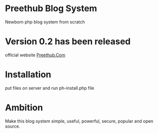 # Preethub Blog System

Newborn php blog system from scratch

# Version  0.2 has been released 

official website  [Preethub.Com](http://preethub.com)

# Installation

put files on server and run ph-install.php file

# Ambition

Make this blog system simple, useful, powerful, secure, popular and open source.
